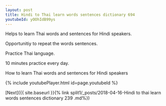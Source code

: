 ```yaml
---
layout: post
title: Hindi to Thai learn words sentences dictionary 694 
youtubeId: yOOhIdB99ys
---
```

 
 
Helps to learn Thai words and sentences for Hindi speakers.

Opportunitiy to repeat the words sentences. 

Practice Thai language. 
 
10 minutes practice every day. 
 
How to learn Thai words and sentences for Hindi speakers 
 
{% include youtubePlayer.html id=page.youtubeId %}
 
 
[Next]({{ site.baseurl }}{% link  split1/_posts/2018-04-16-Hindi to thai learn words sentences dictionary 239 .md%})
 
